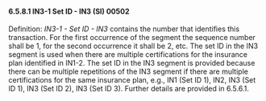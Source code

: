 #### 6.5.8.1 IN3-1 Set ID - IN3 (SI) 00502

Definition: _IN3-1 - Set ID - IN3_ contains the number that identifies this transaction. For the first occurrence of the segment the sequence number shall be 1, for the second occurrence it shall be 2, etc. The set ID in the IN3 segment is used when there are multiple certifications for the insurance plan identified in IN1-2. The set ID in the IN3 segment is provided because there can be multiple repetitions of the IN3 segment if there are multiple certifications for the same insurance plan, e.g., IN1 (Set ID 1), IN2, IN3 (Set ID 1), IN3 (Set ID 2), IN3 (Set ID 3). Further details are provided in 6.5.6.1.
